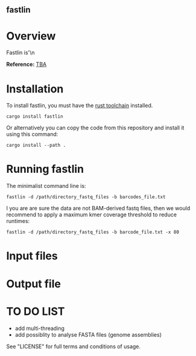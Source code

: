 ## fastlin

# Overview

Fastlin is'\n

__Reference:__ [TBA](https://www)

# Installation
To install fastlin, you must have the [rust toolchain](https://www.rust-lang.org/tools/install) installed.
```
cargo install fastlin
```
Or alternatively you can copy the code from this repository and install it using this command:
```
cargo install --path .
```

# Running fastlin
The minimalist command line is:
```
fastlin -d /path/directory_fastq_files -b barcodes_file.txt
```
I you are are sure the data are not BAM-derived fastq files, then we would recommend to apply a maximum kmer coverage threshold to reduce runtimes: 
```
fastlin -d /path/directory_fastq_files -b barcode_file.txt -x 80
```

# Input files



# Output file



# TO DO LIST
+ add multi-threading
+ add possiblity to analyse FASTA files (genome assemblies)



See "LICENSE" for full terms and conditions of usage.
